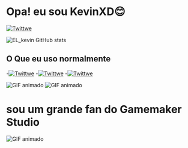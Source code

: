 
# Opa! eu sou KevinXD😊
[![Twittwe](https://img.shields.io/badge/Twitter-1DA1F2?style=for-the-badge&logo=twitter&logoColor=white)](https://x.com/jso_jm) 

![EL_kevin GitHub stats](https://github-readme-stats.vercel.app/api?username=VKCG164&show_icons=true&theme=transparent)

## O Que eu uso normalmente

-[![Twittwe](https://img.shields.io/badge/Spotify-1ED760?&style=for-the-badge&logo=spotify&logoColor=white)](https://youtu.be/dQw4w9WgXcQ?si=1oh0D_MRQIYU1jIl) 
-[![Twittwe](https://img.shields.io/badge/Discord-7289DA?style=for-the-badge&logo=discord&logoColor=white)](https://youtu.be/dQw4w9WgXcQ?si=1oh0D_MRQIYU1jIl)
-[![Twittwe](https://img.shields.io/badge/Windows-0078D6?style=for-the-badge&logo=windows&logoColor=white)](https://youtu.be/dQw4w9WgXcQ?si=1oh0D_MRQIYU1jIl) 

<img src="https://media.tenor.com/KH-EXUKEh2UAAAAi/katana-zero-zero.gif" alt="GIF animado"> <img src="https://media.tenor.com/vJgB4gaCywUAAAAi/katanazero.gif" alt="GIF animado"> 
# sou um grande fan do Gamemaker Studio
<img src="https://media1.tenor.com/m/aeF6Nbh6YmcAAAAd/gamemaker.gif" alt="GIF animado"> 
